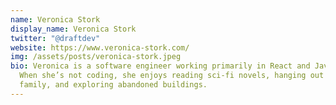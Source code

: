 ```yaml
---
name: Veronica Stork
display_name: Veronica Stork
twitter: "@draftdev"
website: https://www.veronica-stork.com/
img: /assets/posts/veronica-stork.jpeg
bio: Veronica is a software engineer working primarily in React and JavaScript.
  When she’s not coding, she enjoys reading sci-fi novels, hanging out with her
  family, and exploring abandoned buildings.
---
```

